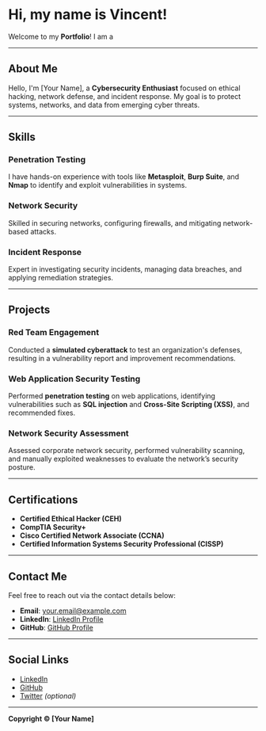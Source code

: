 # Hi, my name is Vincent!

Welcome to my **Portfolio**! I am a

---

## About Me

Hello, I'm [Your Name], a **Cybersecurity Enthusiast** focused on ethical hacking, network defense, and incident response. My goal is to protect systems, networks, and data from emerging cyber threats.

---

## Skills

### Penetration Testing
I have hands-on experience with tools like **Metasploit**, **Burp Suite**, and **Nmap** to identify and exploit vulnerabilities in systems.

### Network Security
Skilled in securing networks, configuring firewalls, and mitigating network-based attacks.

### Incident Response
Expert in investigating security incidents, managing data breaches, and applying remediation strategies.

---

## Projects

### **Red Team Engagement**
Conducted a **simulated cyberattack** to test an organization's defenses, resulting in a vulnerability report and improvement recommendations.

### **Web Application Security Testing**
Performed **penetration testing** on web applications, identifying vulnerabilities such as **SQL injection** and **Cross-Site Scripting (XSS)**, and recommended fixes.

### **Network Security Assessment**
Assessed corporate network security, performed vulnerability scanning, and manually exploited weaknesses to evaluate the network’s security posture.

---

## Certifications

- **Certified Ethical Hacker (CEH)**
- **CompTIA Security+**
- **Cisco Certified Network Associate (CCNA)**
- **Certified Information Systems Security Professional (CISSP)**

---

## Contact Me

Feel free to reach out via the contact details below:

- **Email**: [your.email@example.com](mailto:your.email@example.com)
- **LinkedIn**: [LinkedIn Profile](https://www.linkedin.com/in/your-profile)
- **GitHub**: [GitHub Profile](https://github.com/yourusername)

---

## Social Links

- [LinkedIn](https://www.linkedin.com/in/your-profile)
- [GitHub](https://github.com/yourusername)
- [Twitter](https://twitter.com/yourusername) _(optional)_

---

**Copyright © [Your Name]**
